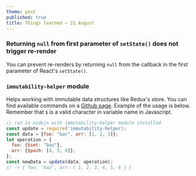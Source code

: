 ```yaml
---
theme: post
published: true
title: Things learned – 21 August
---
```

### Returning `null` from first parameter of `setState()` does not trigger re-render
You can prevent re-renders by returning `null` from the callback in the first parameter of React's `setState()`.

### `immutability-helper` module
Helps working with immutable data structures like Redux's store. You can find available commands on a [Github page](https://github.com/kolodny/immutability-helper#available-commands). Example of the usage is below. Remember that `$` is a valid character in variable name in Javascript.
```javascript
// run in nodejs with immutability-helper module installed
const update = require('immutability-helper);
const data = {foo: "bar", arr: [1, 2, 3]};
let operation = {
  foo: {$set: "baz"}, 
  arr: {$push: [4, 5, 6]},
};
const newData = update(data, operation);
// -> { foo: 'baz', arr: [ 1, 2, 3, 4, 5, 6 ] }
```